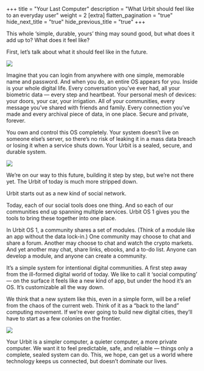 +++
title = "Your Last Computer"
description = "What Urbit should feel like to an everyday user"
weight = 2
[extra]
flatten_pagination = "true"
hide_next_title = "true"
hide_previous_title = "true"
+++

This whole ‘simple, durable, yours’ thing may sound good, but what does it add up to? What does it feel like?

First, let’s talk about what it should feel like in the future.


<img class="mv5" src="https://media.urbit.org/site/understanding-urbit/your-last-computer/your-last-computer-waves%402x.png">

Imagine that you can login from anywhere with one simple, memorable name and password. And when you do, an entire OS appears for you. Inside is your whole digital life. Every conversation you’ve ever had, all your biometric data — every step and heartbeat. Your personal mesh of devices: your doors, your car, your irrigation. All of your communities, every message you’ve shared with friends and family. Every connection you’ve made and every archival piece of data, in one place. Secure and private, forever.

You own and control this OS completely. Your system doesn’t live on someone else’s server, so there’s no risk of leaking it in a mass data breach or losing it when a service shuts down. Your Urbit is a sealed, secure, and durable system.

<img class="ba mv5" src="https://media.urbit.org/site/understanding-urbit/your-last-computer/your-last-computer-is-rock%402x.png">

We’re on our way to this future, building it step by step, but we’re not there yet. The Urbit of today is much more stripped down.

Urbit starts out as a new kind of social network.

Today, each of our social tools does one thing. And so each of our communities end up spanning multiple services. Urbit OS 1 gives you the tools to bring these together into one place.

In Urbit OS 1, a community shares a set of modules. (Think of a module like an app without the data lock-in.) One community may choose to chat and share a forum. Another may choose to chat and watch the crypto markets. And yet another may chat, share links, ebooks, and a to-do list. Anyone can develop a module, and anyone can create a community.

It’s a simple system for intentional digital communities. A first step away from the ill-formed digital world of today. We like to call it ‘social computing’ — on the surface it feels like a new kind of app, but under the hood it’s an OS. It’s customizable all the way down.

We think that a new system like this, even in a simple form, will be a relief from the chaos of the current web. Think of it as a “back to the land” computing movement. If we’re ever going to build new digital cities, they’ll have to start as a few colonies on the frontier.

<img class="mv5" src="https://media.urbit.org/site/understanding-urbit/your-last-computer/your-last-computer-ocean%402x.png">

Your Urbit is a simpler computer, a quieter computer, a more private computer. We want it to feel predictable, safe, and reliable — things only a complete, sealed system can do. This, we hope, can get us a world where technology keeps us connected, but doesn’t dominate our lives.
